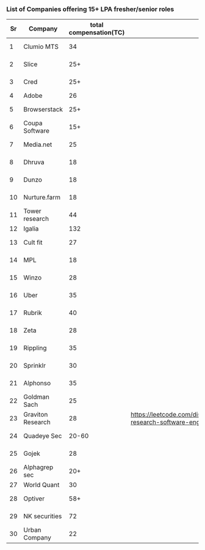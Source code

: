 ### List of Companies offering 15+ LPA fresher/senior roles

| Sr | Company | total compensation(TC) | Perks | link |
| --- | --- | --- | --- | --- |
| 1 | Clumio MTS | 34 | | https://leetcode.com/discuss/compensation/1666220/clumio-mts-bangalore-fresher |
| 2 | Slice | 25+ | | https://leetcode.com/discuss/compensation/1164449/slice-sde1-offer-banglore-fresher |
| 3 | Cred | 25+ | | https://leetcode.com/discuss/compensation/1334211/cred-software-engineer-2021-fresh-grad-bangalore |
| 4 | Adobe | 26 | | https://leetcode.com/discuss/compensation/1736144/adobe-mts-1 |
| 5 | Browserstack | 25+ | | https://leetcode.com/discuss/compensation/1614966/browserstack-se-1-mumbai-15-yoe |
| 6 | Coupa Software | 15+ | | |
| 7 | Media.net | 25 | | https://leetcode.com/discuss/compensation/1646901/medianetdirecti-sde-1-2022-grad |
| 8 | Dhruva | 18 | | https://leetcode.com/discuss/compensation/1269016/druva-software-engineer-pune |
| 9 | Dunzo | 18 | | https://leetcode.com/discuss/compensation/1402450/dunzo-sde-1-bangalore |
| 10 | Nurture.farm | 18 | | https://leetcode.com/discuss/compensation/1402456/Nurture.farm-or-SDE-1-or-Bangalore |
| 11 | Tower research | 44 | | https://leetcode.com/discuss/compensation/220944/tower-research-sde-1-new-grad |
| 12 | Igalia | 132 | | I know for a fact |
| 13 | Cult fit | 27 | | https://leetcode.com/discuss/compensation/838381/curefit-sde-1-bangalore |
| 14 | MPL | 18 | | https://leetcode.com/discuss/compensation/1488637/mpl-sde-1-banglore |
| 15 | Winzo | 28 | | https://leetcode.com/discuss/compensation/1685872/winzo-games-software-engineerbackend-delhi |
| 16 | Uber | 35 | | https://leetcode.com/discuss/compensation/1694742/uber-sde1-l3-hyderabad |
| 17 | Rubrik | 40 | | https://leetcode.com/discuss/compensation/1650067/Rubrik-or-SDE1-or-Bangalore/1195431 |
| 18 | Zeta | 28 | | https://leetcode.com/discuss/compensation/1349201/zeta-suite-sde-1-bangalore |
| 19 | Rippling | 35 | | https://leetcode.com/discuss/compensation/1177970/rippling-software-engineer-l5-bangalore |
| 20 | Sprinklr | 30 | | https://leetcode.com/discuss/compensation/1291969/sprinklr-product-engineer-sde-1 |
| 21 | Alphonso | 35 | | https://leetcode.com/discuss/compensation/1272550/alphonso-data-scientist-banglore |
| 22 | Goldman Sach | 25 | | https://leetcode.com/discuss/compensation/1678229/goldman-sachs-new-analyst-bangalore |
| 23 | Graviton Research | 28 | https://leetcode.com/discuss/compensation/1161345/graviton-research-software-engineer-gurgaon |
| 24 | Quadeye Sec | 20-60 | | https://leetcode.com/discuss/compensation/1936994/quadeye-vs-gojek |
| 25 | Gojek | 28 | | https://leetcode.com/discuss/compensation/1936994/quadeye-vs-gojek |
| 26 | Alphagrep sec | 20+ | | |
| 27 | World Quant | 30 | | |
| 28 | Optiver | 58+ | | https://leetcode.com/discuss/compensation/869001/optiver-fte-netherlands |
| 29 | NK securities | 72 | | https://leetcode.com/discuss/compensation/1701569/nk-securities-research-c-developer |
| 30 | Urban Company | 22 | | https://leetcode.com/discuss/compensation/1254915/urban-company-sde-1-gurugram |
